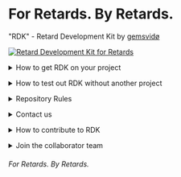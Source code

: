 # For Retards. By Retards.
"RDK" - Retard Development Kit by [gemsvidø](https://github.com/afkvido)

[![Retard Development Kit for Retards](https://github.com/afkvido/RDK/actions/workflows/blank.yml/badge.svg)](https://github.com/afkvido/RDK/actions/workflows/blank.yml)

<details>
<summary>How to get RDK on your project</summary>

- Use IntelliJ IDEA
- Make sure you have JDK 17+ set as your project SDK
- Go to File => Project Structure => then do the thing where you can add a folder as a library or module idk im a retard
- Add this folder: `RDL/src/rdk`
- it should work idk
</details>

<p></p>

<details>
<summary>How to test out RDK without another project</summary>

- Download this repo or use `git clone`, idc
- go to `RDK/src/rdk/Testing/Tutorial.java`
- You can modify that file as much as you want.
</details>

<p></p>

<details>
<summary>Repository Rules</summary>

- [RDK's Licence: BSD 3-Clause "New" or "Revised" License](https://github.com/afkvido/RDK/blob/master/LICENSE.md)
- [RDK: Our code of conduct](https://github.com/afkvido/RDK/blob/master/CODE_OF_CONDUCT.md)
- [RDK: Our contributing guidelines](https://github.com/afkvido/RDK/blob/master/CONTRIBUTING.md)
</details>

<p></p>

<details>
<summary>Contact us</summary>

- Discord: [afkvido development](https://disboard.org/server/893975758677086238)
</details>

<p></p>

<details>
<summary>How to contribute to RDK</summary>


1. Read our [contributing guidelines](https://github.com/afkvido/RDK/blob/master/CONTRIBUTING.md), our [code of conduct](https://github.com/afkvido/RDK/blob/master/CODE_OF_CONDUCT.md), our [license](https://github.com/afkvido/RDK/blob/master/LICENSE.md), and our [README](https://github.com/afkvido/RDK/blob/master/README.md) (you're on the README right now)
2. If you agree to our [contributing guidelines](https://github.com/afkvido/RDK/blob/master/CONTRIBUTING.md), then proceed
3. Join our discord: [afkvido development](https://disboard.org/server/893975758677086238)
4. You may now contribute through [pull requests](https://github.com/afkvido/RDK/pulls)

*If you're an active contributor, consider joining the collaborator team.*

</details>

<p></p>

<details>
<summary>Join the collaborator team</summary>


1. Read our [contributing guidelines](https://github.com/afkvido/RDK/blob/master/CONTRIBUTING.md), our [code of conduct](https://github.com/afkvido/RDK/blob/master/CODE_OF_CONDUCT.md), our [license](https://github.com/afkvido/RDK/blob/master/LICENSE.md), and our [README](https://github.com/afkvido/RDK/blob/master/README.md) (you're on the README right now) 
2. If you agree to those documents, proceed.
3. Join our discord: [afkvido development](https://disboard.org/server/893975758677086238)
4. DM me: [gemsvido#6866](https://dsc.bio/gemsvido)

*If you do not agree to all of those documents, you may still contribute through [pull requests](https://github.com/afkvido/RDK/pulls), as long as you read our [contributing guidelines](https://github.com/afkvido/RDK/blob/master/CONTRIBUTING.md).*


</details>

###### For Retards. By Retards.
